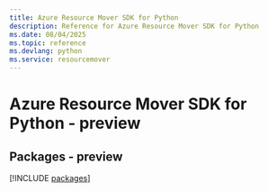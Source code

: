```yaml
---
title: Azure Resource Mover SDK for Python
description: Reference for Azure Resource Mover SDK for Python
ms.date: 08/04/2025
ms.topic: reference
ms.devlang: python
ms.service: resourcemover
---
```

# Azure Resource Mover SDK for Python - preview
## Packages - preview
[!INCLUDE [packages](resource-mover-index.md)]